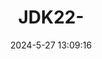 ---
title: JDK22-
shortTitle: "22-"
description: Java22-新特性
date: 2024-5-27 13:09:16
categories: [Java, basic]
tags: [Java, JDK]
headerDepth: 5
index: false
order: 6
---